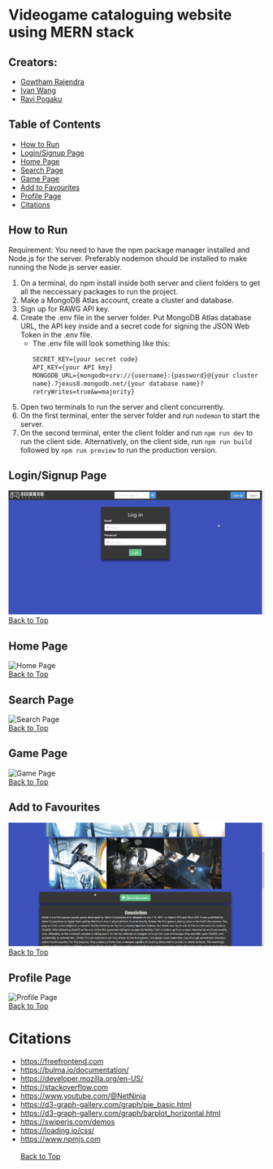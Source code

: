 # Videogame cataloguing website using MERN stack
## Creators: 
- [Gowtham Rajendra](https://github.com/GowthamRajendra)
- [Ivan Wang](https://github.com/Ivan-WangJianBin)
- [Ravi Pogaku](https://github.com/Ravi-Pogaku)

## Table of Contents
- [How to Run](#how-to-run)
- [Login/Signup Page](#loginsignup-page)
- [Home Page](#home-page)
- [Search Page](#search-page)
- [Game Page](#game-page)
- [Add to Favourites](#add-to-favourites)
- [Profile Page](#profile-page)
- [Citations](#citations)

## How to Run
Requirement: You need to have the npm package manager installed and Node.js for the server. Preferably nodemon should be installed to make running the Node.js server easier.

1. On a terminal, do npm install inside both server and client folders to get all the neccessary packages to run the project.<br>
2. Make a MongoDB Atlas account, create a cluster and database.<br>
3. Sign up for RAWG API key.<br>
4. Create the .env file in the server folder. Put MongoDB Atlas database URL, the API key inside and a secret code for signing the JSON Web Token in the .env file.<br>
   - The .env file will look something like this:
      ```
      SECRET_KEY={your secret code}
      API_KEY={your API key}
      MONGODB_URL={mongodb+srv://{username}:{password}@{your cluster name}.7jexus8.mongodb.net/{your database name}?retryWrites=true&w=majority}
      ```
5. Open two terminals to run the server and client concurrently.<br>
6. On the first terminal, enter the server folder and run `nodemon` to start the server.<br>
7. On the second terminal, enter the client folder and run `npm run dev` to run the client side. 
Alternatively, on the client side, run `npm run build` followed by `npm run preview` to run the production version.<br>

## Login/Signup Page
![Login/Signup Page](assets/login_signup.gif)<br>
[Back to Top](#videogame-cataloguing-website-created-with-mern-stack)

## Home Page
![Home Page](assets/home.gif)<br>
[Back to Top](#videogame-cataloguing-website-created-with-mern-stack)

## Search Page
![Search Page](assets/search.gif)<br>
[Back to Top](#videogame-cataloguing-website-created-with-mern-stack)

## Game Page
![Game Page](assets/game_page.gif)<br>
[Back to Top](#videogame-cataloguing-website-created-with-mern-stack)

## Add to Favourites
![Add to Favourites](assets/add_to_favourite.gif)<br>
[Back to Top](#videogame-cataloguing-website-created-with-mern-stack)

## Profile Page
![Profile Page](assets/profile.gif)<br>
[Back to Top](#videogame-cataloguing-website-created-with-mern-stack)

# Citations
- https://freefrontend.com 
- https://bulma.io/documentation/
- https://developer.mozilla.org/en-US/
- https://stackoverflow.com
- https://www.youtube.com/@NetNinja
- https://d3-graph-gallery.com/graph/pie_basic.html
- https://d3-graph-gallery.com/graph/barplot_horizontal.html
- https://swiperjs.com/demos
- https://loading.io/css/
- https://www.npmjs.com <br> <br>
[Back to Top](#videogame-cataloguing-website-created-with-mern-stack)
